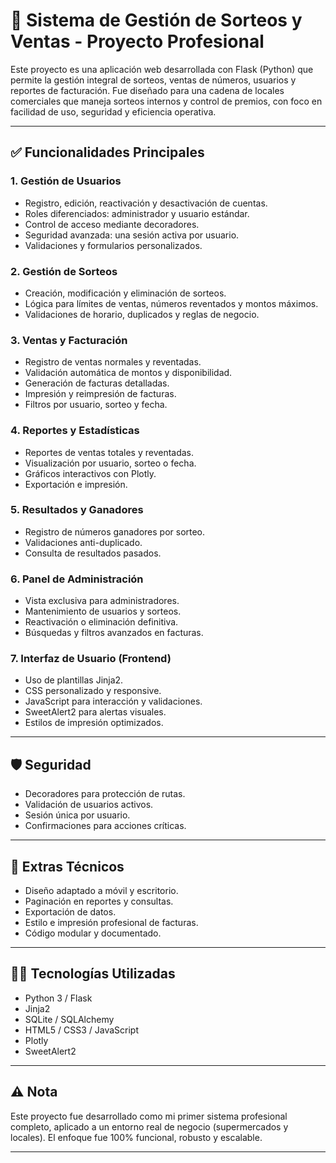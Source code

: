 # 🎰 Sistema de Gestión de Sorteos y Ventas - Proyecto Profesional

Este proyecto es una aplicación web desarrollada con Flask (Python) que permite la gestión integral de sorteos, ventas de números, usuarios y reportes de facturación. Fue diseñado para una cadena de locales comerciales que maneja sorteos internos y control de premios, con foco en facilidad de uso, seguridad y eficiencia operativa.

---

## ✅ Funcionalidades Principales

### 1. Gestión de Usuarios
- Registro, edición, reactivación y desactivación de cuentas.
- Roles diferenciados: administrador y usuario estándar.
- Control de acceso mediante decoradores.
- Seguridad avanzada: una sesión activa por usuario.
- Validaciones y formularios personalizados.

### 2. Gestión de Sorteos
- Creación, modificación y eliminación de sorteos.
- Lógica para límites de ventas, números reventados y montos máximos.
- Validaciones de horario, duplicados y reglas de negocio.

### 3. Ventas y Facturación
- Registro de ventas normales y reventadas.
- Validación automática de montos y disponibilidad.
- Generación de facturas detalladas.
- Impresión y reimpresión de facturas.
- Filtros por usuario, sorteo y fecha.

### 4. Reportes y Estadísticas
- Reportes de ventas totales y reventadas.
- Visualización por usuario, sorteo o fecha.
- Gráficos interactivos con Plotly.
- Exportación e impresión.

### 5. Resultados y Ganadores
- Registro de números ganadores por sorteo.
- Validaciones anti-duplicado.
- Consulta de resultados pasados.

### 6. Panel de Administración
- Vista exclusiva para administradores.
- Mantenimiento de usuarios y sorteos.
- Reactivación o eliminación definitiva.
- Búsquedas y filtros avanzados en facturas.

### 7. Interfaz de Usuario (Frontend)
- Uso de plantillas Jinja2.
- CSS personalizado y responsive.
- JavaScript para interacción y validaciones.
- SweetAlert2 para alertas visuales.
- Estilos de impresión optimizados.

---

## 🛡️ Seguridad
- Decoradores para protección de rutas.
- Validación de usuarios activos.
- Sesión única por usuario.
- Confirmaciones para acciones críticas.

---

## 🧩 Extras Técnicos
- Diseño adaptado a móvil y escritorio.
- Paginación en reportes y consultas.
- Exportación de datos.
- Estilo e impresión profesional de facturas.
- Código modular y documentado.

---

## 🧑‍💻 Tecnologías Utilizadas
- Python 3 / Flask
- Jinja2
- SQLite / SQLAlchemy
- HTML5 / CSS3 / JavaScript
- Plotly
- SweetAlert2

---

## ⚠️ Nota
Este proyecto fue desarrollado como mi primer sistema profesional completo, aplicado a un entorno real de negocio (supermercados y locales). El enfoque fue 100% funcional, robusto y escalable.

---

